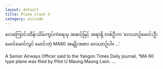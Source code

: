 ```yaml
---
layout: default
title: Plane Crash 3
category: unicode
---
```


<p class="hide-trigger"><span class="mm3">လေကြောင်းထိန်းသိမ်းကွပ်ကဲရေးမှ အဆင့်မြင့် အရာရှိ တစ်ဦးက ‘လေယာဉ်မောင်းဦးမောင်မောင်လွင် မောင်းတဲ့ MA60 အမျိုးအစား လေယာဉ်ပါ။ ...’</span></p>

<p class="hide-this">A Senior Airways Officer said to the Yangon Times Daily journal, “MA 60 type plane was flied by Pilot U Maung Maung Lwin. ...</p>
